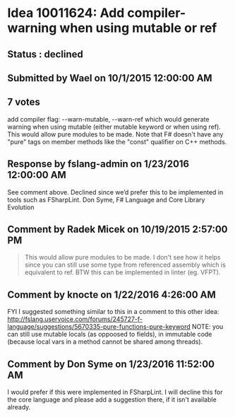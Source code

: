 # Idea 10011624: Add compiler-warning when using mutable or ref #

## Status : declined

## Submitted by Wael on 10/1/2015 12:00:00 AM

## 7 votes

add compiler flag: --warn-mutable, --warn-ref which would generate warning when using mutable (either mutable keyword or when using ref).
This would allow pure modules to be made.
Note that F# doesn't have any "pure" tags on member methods like the "const" qualifier on C++ methods.

## Response by fslang-admin on 1/23/2016 12:00:00 AM

See comment above. Declined since we’d prefer this to be implemented in tools such as FSharpLint.
Don Syme, F# Language and Core Library Evolution


## Comment by Radek Micek on 10/19/2015 2:57:00 PM

> This would allow pure modules to be made.
I don't see how it helps since you can still use some type from referenced assembly which is equivalent to ref.
BTW this can be implemented in linter (eg. VFPT).

## Comment by knocte on 1/22/2016 4:26:00 AM

FYI I suggested something similar to this in a comment to this other idea: http://fslang.uservoice.com/forums/245727-f-language/suggestions/5670335-pure-functions-pure-keyword
NOTE: you can still use mutable locals (as oppoosed to fields), in immutable code (because local vars in a method cannot be shared among threads).

## Comment by Don Syme on 1/23/2016 11:52:00 AM

I would prefer if this were implemented in FSharpLint. I will decline this for the core language and please add a suggestion there, if it isn't available already.
